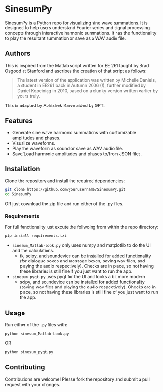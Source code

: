 # SinesumPy

SinesumPy is a Python repo for visualizing sine wave summations. It is designed to help users understand Fourier series and signal processing concepts through interactive harmonic summations. It has the functionality to play the resultant summation or save as a WAV audio file.

## Authors

This is inspired from the Matlab script written for EE 261  taught by Brad Osgood at Stanford and ascribes the creation of that script as follows:

> The latest version of the application was written by Michelle Daniels, a student in EE261 back in Autumn 2006 (!), further modified by Daniel Kopeinigg in 2010, based on a clunky version written earlier by yours truly.

This is adapted by Abhishek Karve aided by GPT.

## Features

- Generate sine wave harmonic summations with customizable amplitudes and phases.
- Visualize waveforms.
- Play the waveform as sound or save as WAV audio file.
- Save/Load harmonic amplitudes and phases to/from JSON files.

## Installation

Clone the repository and install the required dependencies:

```bash
git clone https://github.com/yourusername/SinesumPy.git
cd SinesumPy
```

OR just download the zip file and run either of the .py files.

### Requirements
For full functionality just excute the follwoing from within the repo directory:

```bash
pip install requirements.txt
```

- ```sinesum_Matlab-Look.py``` only uses numpy and matplotlib to do the UI and the calculations.
  - tk, scipy, and soundevice can be installed for added functionality (for dialogue boxes and message boxes, saving wav files, and playing the audio respectively). Checks are in place, so not having these libraries is still fine if you just want to run the app.
- ```sinesum_pyqt.py``` uses pyqt for the UI and looks a bit more modern
  - scipy, and soundevice can be installed for added functionality (saving wav files and playing the audio respectively). Checks are in place, so not having these libraries is still fine of you just want to run the app.

## Usage

Run either of the ```.py``` files with:

```bash
python sinesum_Matlab-Look.py
```

OR

```bash
python sinesum_pyqt.py
```

## Contributing

Contributions are welcome! Please fork the repository and submit a pull request with your changes.
